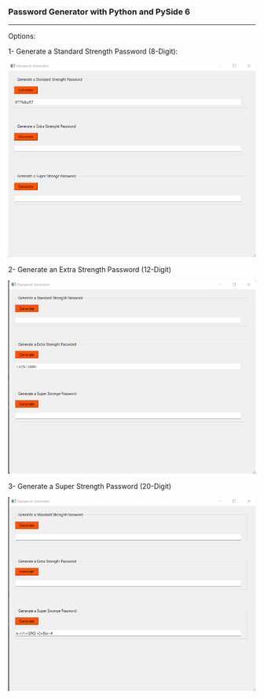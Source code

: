 ### Password Generator with Python and PySide 6 

----

Options: 

1- Generate a Standard Strength Password (8-Digit):

![](8-digit.png)

2- Generate an Extra Strength Password (12-Digit)

![](12-digit.png)

3- Generate a Super Strength Password (20-Digit)

![](20-digit.png)

